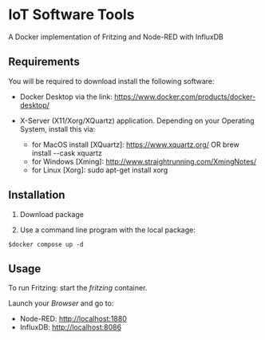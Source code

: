 # IoT Software Tools

A Docker implementation of Fritzing and Node-RED with InfluxDB

## Requirements

You will be required to download install the following software:

* Docker Desktop via the link: <https://www.docker.com/products/docker-desktop/>

* X-Server (X11/Xorg/XQuartz) application. Depending on your Operating System, install this via:
    - for MacOS install [XQuartz]: <https://www.xquartz.org/> OR brew install --cask xquartz
    - for Windows [Xming]: <http://www.straightrunning.com/XmingNotes/>
    - for Linux [Xorg]: sudo apt-get install xorg

## Installation

1. Download package

2. Use a command line program with the local package:

``` shell
$docker compose up -d
```

## Usage

To run Fritzing: start the *fritzing* container.

Launch your *Browser* and go to:
* Node-RED: <http://localhost:1880>
* InfluxDB: <http://localhost:8086>


